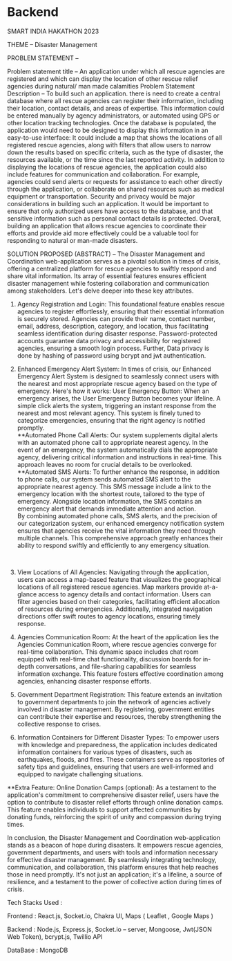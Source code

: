 # Backend
SMART INDIA HAKATHON 2023

THEME – Disaster Management

PROBLEM STATEMENT – 

Problem statement title – An application under which all rescue agencies are registered and which can display the location of other rescue relief agencies during natural/ man made calamities
Problem Statement Description – 
To build such an application. there is need to create a central database where all rescue agencies can register their information, including their location, contact details, and areas of expertise. This information could be entered manually by agency administrators, or automated using GPS or other location tracking technologies. Once the database is populated, the application would need to be designed to display this information in an easy-to-use interface: It could include a map that shows the locations of all registered rescue agencies, along with filters that allow users to narrow down the results based on specific criteria, such as the type of disaster, the resources available, or the time since the last reported activity. In addition to displaying the locations of rescue agencies, the application could also include features for communication and collaboration. For example, agencies could send alerts or requests for assistance to each other directly through the application, or collaborate on shared resources such as medical equipment or transportation. Security and privacy would be major considerations in building such an application. It would be important to ensure that only authorized users have access to the database, and that sensitive information such as personal contact details is protected. Overall, building an application that allows rescue agencies to coordinate their efforts and provide aid more effectively could be a valuable tool for responding to natural or man-made disasters.

SOLUTION PROPOSED (ABSTRACT) –
The Disaster Management and Coordination web-application serves as a pivotal solution in times of crisis, offering a centralized platform for rescue agencies to swiftly respond and share vital information. Its array of essential features ensures efficient disaster management while fostering collaboration and communication among stakeholders. Let's delve deeper into these key attributes.

1. Agency Registration and Login:
This foundational feature enables rescue agencies to register effortlessly, ensuring that their essential information is securely stored. Agencies can provide their name, contact number, email, address, description, category, and location, thus facilitating seamless identification during disaster response. Password-protected accounts guarantee data privacy and accessibility for registered agencies, ensuring a smooth login process. Further, Data privacy is done by hashing of password using bcrypt and jwt authentication.

2. Enhanced Emergency Alert System:
In times of crisis, our Enhanced Emergency Alert System is designed to seamlessly connect users with the nearest and most appropriate rescue agency based on the type of emergency. Here's how it works:
User Emergency Button:
When an emergency arises, the User Emergency Button becomes your lifeline. A simple click alerts the system, triggering an instant response from the nearest and most relevant agency. This system is finely tuned to categorize emergencies, ensuring that the right agency is notified promptly. <br>
**Automated Phone Call Alerts:
Our system supplements digital alerts with an automated phone call to appropriate nearest agency. In the event of an emergency, the system automatically dials the appropriate agency, delivering critical information and instructions in real-time. This approach leaves no room for crucial details to be overlooked.<br>
**Automated SMS Alerts:
To further enhance the response, in addition to phone calls, our system sends automated SMS alert to the appropriate nearest agency. This SMS message include a link to the emergency location with the shortest route, tailored to the type of emergency. Alongside location information, the SMS contains an emergency alert that demands immediate attention and action.<br>
By combining automated phone calls, SMS alerts, and the precision of our categorization system, our enhanced emergency notification system ensures that agencies receive the vital information they need through multiple channels. This comprehensive approach greatly enhances their ability to respond swiftly and efficiently to any emergency situation.
<br>

3. View Locations of All Agencies:
Navigating through the application, users can access a map-based feature that visualizes the geographical locations of all registered rescue agencies. Map markers provide at-a-glance access to agency details and contact information. Users can filter agencies based on their categories, facilitating efficient allocation of resources during emergencies. Additionally, integrated navigation directions offer swift routes to agency locations, ensuring timely response.

4. Agencies Communication Room:
At the heart of the application lies the Agencies Communication Room, where rescue agencies converge for real-time collaboration. This dynamic space includes chat room equipped with real-time chat functionality, discussion boards for in-depth conversations, and file-sharing capabilities for seamless information exchange. This feature fosters effective coordination among agencies, enhancing disaster response efforts.

5. Government Department Registration:
This feature extends an invitation to government departments to join the network of agencies actively involved in disaster management. By registering, government entities can contribute their expertise and resources, thereby strengthening the collective response to crises.

6. Information Containers for Different Disaster Types: 
To empower users with knowledge and preparedness, the application includes dedicated information containers for various types of disasters, such as earthquakes, floods, and fires. These containers serve as repositories of safety tips and guidelines, ensuring that users are well-informed and equipped to navigate challenging situations.



**Extra Feature: Online Donation Camps (optional): 
As a testament to the application's commitment to comprehensive disaster relief, users have the option to contribute to disaster relief efforts through online donation camps. This feature enables individuals to support affected communities by donating funds, reinforcing the spirit of unity and compassion during trying times.

In conclusion, the Disaster Management and Coordination web-application stands as a beacon of hope during disasters. It empowers rescue agencies, government departments, and users with tools and information necessary for effective disaster management. By seamlessly integrating technology, communication, and collaboration, this platform ensures that help reaches those in need promptly. It's not just an application; it's a lifeline, a source of resilience, and a testament to the power of collective action during times of crisis.





Tech Stacks Used : 

Frontend : 
	React.js,
	Socket.io, 
	Chakra UI,
	Maps ( Leaflet , Google Maps )

Backend :
	Node.js,
	Express.js,
	Socket.io – server,
	Mongoose,
	Jwt(JSON Web Token), 
	bcrypt.js,
	Twillio API

DataBase :
	MongoDB

